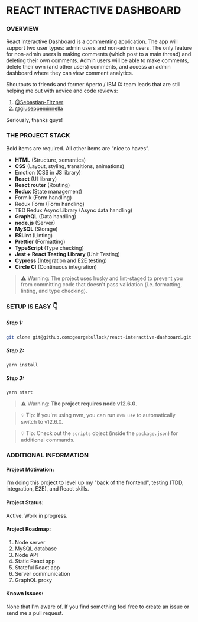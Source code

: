 # REACT INTERACTIVE DASHBOARD

### OVERVIEW 

React Interactive Dashboard is a commenting application. The app will support
two user types: admin users and non-admin users. The only feature for non-admin
users is making comments (which post to a main thread) and deleting their own
comments. Admin users will be able to make comments, delete their own (and other
users) comments, and access an admin dashboard where they can view comment
analytics.

Shoutouts to friends and former Aperto / IBM iX team leads that are still helping me out with advice and code reviews:
1. [@Sebastian-Fitzner](https://github.com/Sebastian-Fitzner)
1. [@giuseppeminnella](https://github.com/giuseppeminnella)

Seriously, thanks guys!

### THE PROJECT STACK

Bold items are required. All other items are “nice to haves”.

- **HTML** (Structure, semantics)
- **CSS** (Layout, styling, transitions, animations)
- Emotion (CSS in JS library)
- **React** (UI library)
- **React router** (Routing)
- **Redux** (State management)
- Formik (Form handling)
- Redux Form (Form handling)
- TBD Redux Async Library (Async data handling)
- **GraphQL** (Data handling)
- **node.js** (Server)
- **MySQL** (Storage)
- **ESLint** (Linting)
- **Prettier** (Formatting)
- **TypeScript** (Type checking)
- **Jest + React Testing Library** (Unit Testing)
- **Cypress** (Integration and E2E testing)
- **Circle CI** (Continuous integration)

> ⚠️ Warning: The project uses husky and lint-staged to prevent you from
> committing code that doesn't pass validation (i.e. formatting, linting, and
> type checking).

### SETUP IS EASY 👇

##### Step 1:

```bash
git clone git@github.com:georgebullock/react-interactive-dashboard.git
```

##### Step 2:

```bash
yarn install
```

##### Step 3:

```bash
yarn start
```

> ⚠️ Warning: **The project requires node v12.6.0**.

> 💡 Tip: If you're using nvm, you can run `nvm use` to automatically switch to
> v12.6.0.

> 💡 Tip: Check out the `scripts` object (inside the `package.json`) for
> additional commands.

### ADDITIONAL INFORMATION

#### Project Motivation:

I'm doing this project to level up my "back of the frontend", testing (TDD, integration, E2E), and React skills.

#### Project Status:

Active. Work in progress.

#### Project Roadmap:

1. Node server
1. MySQL database
1. Node API
1. Static React app
1. Stateful React app
1. Server communication
1. GraphQL proxy

#### Known Issues:

None that I'm aware of. If you find something feel free to create an issue or send me a pull request.
